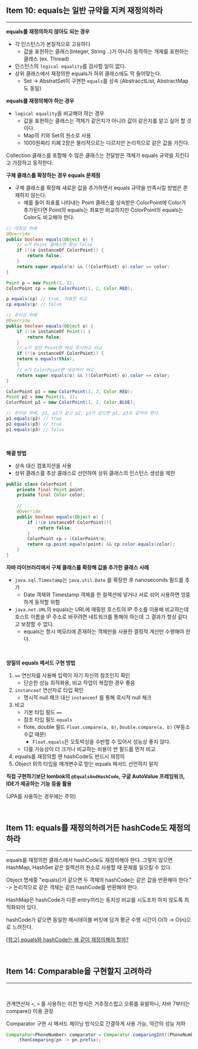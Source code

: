 ## Item 10: equals는 일반 규약을 지켜 재정의하라

---

**equals를 재정의하지 않아도 되는 경우**

- 각 인스턴스가 본질적으로 고유하다
  - 값을 표현하는 클래스(Integer, String ..)가 아니라 동작하는 개체를 표현하는 클래스 (ex. Thread)
- 인스턴스의 `logical equality`를 검사할 일이 없다.
- 상위 클래스에서 재정의한 equals가 하위 클래스에도 딱 들어맞는다.
  - Set -> AbstratSet이 구현한 `equals`를 상속 (AbstracctList, AbstractMap도 동일)

**equals를 재정의해야 하는 경우**

- `logical equality`을 비교해야 하는 경우
  - 값을 표현하는 클래스는 객체가 같은지가 아니라 값이 같은지를 알고 싶어 할 것이다.
  - Map의 키와 Set의 원소로 사용
  - 1000원짜리 지폐 2장은 물리적으로는 다르지만 논리적으로 같은 값을 가진다.

Collection 클래스를 포함해 수 많은 클래스는 전달받은 객체가 equals 규약을 지킨다고 가정하고 동작한다.


**구체 클래스를 확장하는 경우 equals 문제점**

- 구체 클래스를 확장해 새로운 값을 추가하면서 equals 규약을 만족시킬 방법은 존재하지 않는다.
  - 예를 들어 좌표를 나타내는 Point 클래스를 상속받은 ColorPoint에 Color가 추가된다면 Point의 equals는 좌표만 비교하지만 ColorPoint의 equals는 Color도 비교해야 한다.

```java
// 대칭성 위배
@Override
public boolean equals(Object o) {
	// o가 Point 클래스면 항상 false
	if (!(o instanceOf ColorPoint)) {
		return false;
    }
	return super.equals(o) && ((ColorPoint) o).color == color;
}

Point p = new Point(1, 2);
ColorPoint cp = new ColorPoint(1, 2, Color.RED);

p.equals(cp) // true, 좌표만 비교
cp.equals(p) // false
```

```java
// 추이성 위배
@Override
public boolean equals(Object o) {
	if (!(o instanceOf Point)) {
		return false;
    }
	// o가 일반 Point면 색상 무시하고 비교
	if (!(o instanceOf ColorPoint)) {
	return o.equals(this);
	}
	// o가 ColorPoint면 색상까지 비교
	return super.equals(o) && ((ColorPoint) o).color == color;
}

ColorPoint p1 = new ColorPoint(1, 2, Color.RED);
Point p2 = new Point(1, 2);
ColorPoint p3 = new ColorPoint(1, 2, Color.BLUE);

// 추이성 위배, p1, p2가 같고 p2, p3가 같으면 p1, p3도 같아야 한다.
p1.equals(p2) // true
p2.equals(p3) // true
p1.equals(p3) // false
```

<br>

**해결 방법**
- 상속 대신 컴포지션을 사용
- 상위 클래스를 추상 클래스로 선언하여 상위 클래스의 인스턴스 생성을 제한

```java
public class ColorPoint {
	private final Point point;
    private final Color color;
  
    // ...
	@Override
	public boolean equals(Object o) {
		if (!(o instanceOf ColorPoint)){
			return false;
		}
		ColorPoint cp = (ColorPoint)o;
		return cp.point.equals(point) && cp.color.equals(color);
	}
}
```

**자바 라이브러리에서 구체 클래스를 확장해 값을 추가한 클래스 사례**
- `java.sql.Timestamp`는 `java.util.Date` 를 확장한 후 nanoseconds 필드를 추가
  - Date 객체와 Timestamp 객체를 한 컬렉션에 넣거나 서로 섞어 사용하면 엉뚱하게 동작할 위험
- `java.net.URL`의 equals는 URL에 매핑된 호스트의 IP 주소를 이용해 비교하는데 호스트 이름을 IP 주소로 바꾸려면 네트워크를 통해야 하는데 그 결과가 항상 같다고 보장할 수 없다.
  - equals는 항시 메모리에 존재하는 객체만을 사용한 결정적 계산만 수행해야 한다.

<br>

**양질의 equals 메서드 구현 방법**

1. `==` 연산자를 사용해 입력이 자기 자신의 참조인지 확인
   - 단순한 성능 최적화용, 비교 작업이 복잡한 경우 좋음
2. `instanceof` 연산자로 타입 확인
   - 명시적 null 체크 대신 `instanceof` 를 통해 묵시적 null 체크
3. 비교
   - 기본 타입 필드 `==`
   - 참조 타입 필드 `equals`
   - flote, double 필드 `Float.compare(a, b)`, `Double.compare(a, b)` (부동소수값 때문)
     - `Float.equals`은 오토박싱을 수반할 수 있어서 성능상 좋지 않다.
   - 다를 가능성이 더 크거나 비교하는 비용이 싼 필드를 먼저 비교
4. equals를 재정의할 땐 hashCode도 반드시 재정의
5. Object 외의 타입을 매개변수로 받는 equals 메서드 선언하지 말자


**직접 구현하기보단 lombok의 `@EqualsAndHashCode`, 구글 AutoValue 프레임워크, IDE가 제공하는 기능 등을 활용**

(JPA를 사용하는 경우에는 주의)

<br>

## Item 11: equals를 재정의하려거든 hashCode도 재정의하라

---

equals를 재정의한 클래스에서 hashCode도 재정의해야 한다. 그렇지 않으면 HashMap, HashSet 같은 컬렉션의 원소로 사용할 때 문제를 일으킬 수 있다.

Object 명세중 "equals()가 같으면 두 객체의 hashCode는 같은 값을 반환해야 한다."
-> 논리적으로 같은 객체는 같은 hashCode를 반환해야 한다.

HashMap은 hashCode가 다른 entry끼리는 동치성 비교를 시도조차 하지 않도록 최적화되어 있다.

hashCode가 같으면 동일한 해시테이블 버킷에 담겨 평균 수행 시간이 O(1) -> O(n)으로 느려진다.


[[참고] equals와 hashCode는 왜 같이 재정의해야 할까?](https://tecoble.techcourse.co.kr/post/2020-07-29-equals-and-hashCode/)

<br>

## Item 14: Comparable을 구현할지 고려하라

---

<br>

관계연산자 `<`, `>` 를 사용하는 이전 방식은 거추장스럽고 오류를 유발하니, 자바 7부터는 compare() 이용 권장


Comparator 구현 시 메서드 체이닝 방식으로 간결하게 사용 가능, 약간의 성능 저하

```java
Comparator<PhoneNumber> comparator = Comparator.comparingInt((PhoneNumber pn) -> pn.areaCode)
    .thenComparing(pn -> pn.prefix);
```
